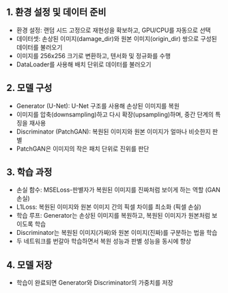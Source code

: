 ## 1. 환경 설정 및 데이터 준비
- 환경 설정: 랜덤 시드 고정으로 재현성을 확보하고, GPU/CPU를 자동으로 선택
- 데이터셋: 손상된 이미지(damage_dir)와 원본 이미지(origin_dir) 쌍으로 구성된 데이터를 불러오기
- 이미지를 256x256 크기로 변환하고, 텐서화 및 정규화를 수행
- DataLoader를 사용해 배치 단위로 데이터를 불러오기
## 2. 모델 구성
- Generator (U-Net): U-Net 구조를 사용해 손상된 이미지를 복원
- 이미지를 압축(downsampling)하고 다시 확장(upsampling)하며, 중간 단계의 특징을 재사용
- Discriminator (PatchGAN): 복원된 이미지와 원본 이미지가 얼마나 비슷한지 판별
- PatchGAN은 이미지의 작은 패치 단위로 진위를 판단
## 3. 학습 과정
- 손실 함수: MSELoss-판별자가 복원된 이미지를 진짜처럼 보이게 하는 역할 (GAN 손실)
- L1Loss: 복원된 이미지와 원본 이미지 간의 픽셀 차이를 최소화 (픽셀 손실)
- 학습 루프: Generator는 손상된 이미지를 복원하고, 복원된 이미지가 원본처럼 보이도록 학습
- Discriminator는 복원된 이미지(가짜)와 원본 이미지(진짜)를 구분하는 법을 학습
- 두 네트워크를 번갈아 학습하면서 복원 성능과 판별 성능을 동시에 향상
## 4. 모델 저장
- 학습이 완료되면 Generator와 Discriminator의 가중치를 저장
